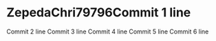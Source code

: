 # ZepedaChri79796Commit 1 line
Commit 2 line
Commit 3 line
Commit 4 line
Commit 5 line
Commit 6 line
